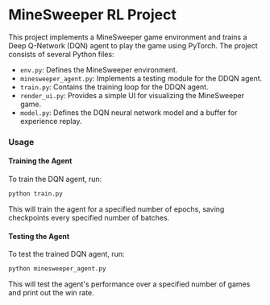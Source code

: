 # MineSweeper RL Project

This project implements a MineSweeper game environment and trains a Deep Q-Network (DQN) agent to play the game using PyTorch. The project consists of several Python files:

- `env.py`: Defines the MineSweeper environment.
- `minesweeper_agent.py`: Implements a testing module for the DDQN agent.
- `train.py`: Contains the training loop for the DDQN agent.
- `render_ui.py`: Provides a simple UI for visualizing the MineSweeper game.
- `model.py`: Defines the DQN neural network model and a buffer for experience replay.


### Usage

#### Training the Agent
To train the DQN agent, run:

```bash
python train.py
```

This will train the agent for a specified number of epochs, saving checkpoints every specified number of batches.

#### Testing the Agent
To test the trained DQN agent, run:

```bash
python minesweeper_agent.py
```
This will test the agent's performance over a specified number of games and print out the win rate.




